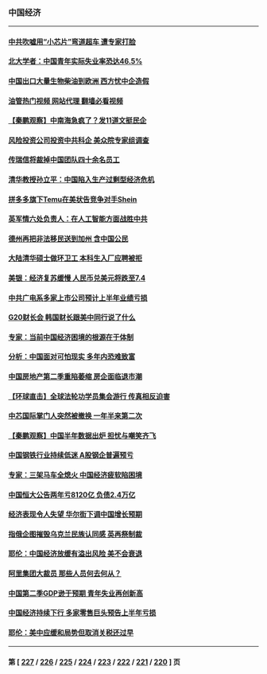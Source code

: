 ### 中国经济
---
#### [中共吹嘘用“小芯片”弯道超车 遭专家打脸](../../pages/ncid283/n14038175.md?07201645) 
#### [北大学者：中国青年实际失业率恐达46.5%](../../pages/ncid283/n14037250.md?07201645) 
#### [中国出口大量生物柴油到欧洲 西方忧中企造假](../../pages/ncid283/n14037752.md?07201645) 
#### [油管热门视频 网站代理 翻墙必看视频](http://138.2.39.72:81/youtube.html?epic-marker?07201645)
#### [【秦鹏观察】中南海急疯了？发11道文挺民企](../../pages/ncid283/n14038013.md?07201645) 
#### [风险投资公司投资中共科企 美众院专家组调查](../../pages/ncid283/n14037907.md?07201645) 
#### [传瑞信将裁掉中国团队四十余名员工](../../pages/ncid283/n14037847.md?07201645) 
#### [清华教授孙立平：中国陷入生产过剩型经济危机](../../pages/ncid283/n14037763.md?07201645) 
#### [拼多多旗下Temu在美状告竞争对手Shein](../../pages/ncid283/n14037802.md?07201645) 
#### [英军情六处负责人：在人工智能方面战胜中共](../../pages/ncid283/n14037838.md?07201645) 
#### [德州再把非法移民送到加州 含中国公民](../../pages/ncid283/n14037706.md?07201645) 
#### [大陆清华硕士做环卫工 本科生入厂应聘被拒](../../pages/ncid283/n14037538.md?07201645) 
#### [美银：经济复苏缓慢 人民币兑美元将跌至7.4](../../pages/ncid283/n14037063.md?07201645) 
#### [中共广电系多家上市公司预计上半年业绩亏损](../../pages/ncid283/n14037058.md?07201645) 
#### [G20财长会 韩国财长跟美中同行说了什么](../../pages/ncid283/n14037024.md?07201645) 
#### [专家：当前中国经济困境的根源在于体制](../../pages/ncid283/n14036976.md?07201645) 
#### [分析：中国面对可怕现实 多年内恐难致富](../../pages/ncid283/n14036994.md?07201645) 
#### [中国房地产第二季重陷萎缩 房企面临退市潮](../../pages/ncid283/n14036748.md?07201645) 
#### [【环球直击】全球法轮功学员集会游行 传真相反迫害](../../pages/ncid283/n14036351.md?07201645) 
#### [中芯国际掌门人突然被撤换 一年半来第二次](../../pages/ncid283/n14036497.md?07201645) 
#### [【秦鹏观察】中国半年数据出炉 担忧与嘲笑齐飞](../../pages/ncid283/n14036428.md?07201645) 
#### [中国钢铁行业持续低迷 A股钢企普遍预亏](../../pages/ncid283/n14036433.md?07201645) 
#### [专家：三架马车全熄火 中国经济疲软陷困境](../../pages/ncid283/n14036281.md?07201645) 
#### [中国恒大公告两年亏8120亿 负债2.4万亿](../../pages/ncid283/n14036336.md?07201645) 
#### [经济表现令人失望 华尔街下调中国增长预期](../../pages/ncid283/n14036241.md?07201645) 
#### [指俄企图摧毁乌克兰民族认同感 英再祭制裁](../../pages/ncid283/n14036297.md?07201645) 
#### [耶伦：中国经济放缓有溢出风险 美不会衰退](../../pages/ncid283/n14036286.md?07201645) 
#### [阿里集团大裁员 那些人员何去何从？](../../pages/ncid283/n14036139.md?07201645) 
#### [中国第二季GDP逊于预期 青年失业再创新高](../../pages/ncid283/n14035824.md?07201645) 
#### [中国经济持续下行 多家零售巨头预告上半年亏损](../../pages/ncid283/n14035593.md?07201645) 
#### [耶伦：美中应缓和局势但取消关税还过早](../../pages/ncid283/n14035448.md?07201645) 

---
#### 第 [ [227](./227.md?07201645) / [226](./226.md?07201645) / [225](./225.md?07201645) / [224](./224.md?07201645) / [223](./223.md?07201645) / [222](./222.md?07201645) / [221](./221.md?07201645) / [220](./220.md?07201645) ] 页
